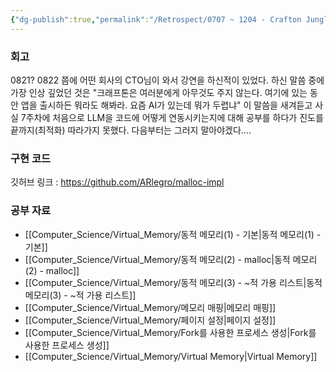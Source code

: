 ```yaml
---
{"dg-publish":true,"permalink":"/Retrospect/0707 ~ 1204 - Crafton Jungle/Week07(0821~0827) - 동적 메모리 할당기 구현/","noteIcon":"","created":"2025-09-05T02:11:01.287+09:00","updated":"2025-09-05T02:36:21.457+09:00"}
---
```


### 회고 
0821? 0822 쯤에 어떤 회사의 CTO님이 와서 강연을 하신적이 있었다.
하신 말씀 중에 가장 인상 깊었던 것은 "크래프톤은 여러분에게 아무것도 주지 않는다. 여기에 있는 동안 앱을 출시하든 뭐라도 해봐라. 요즘 AI가 있는데 뭐가 두렵냐"
이 말씀을 새겨듣고 사실 7주차에 처음으로 LLM을 코드에 어떻게 연동시키는지에 대해 공부를 하다가 진도를 끝까지(최적화) 따라가지 못했다. 다음부터는 그러지 말아야겠다....

### 구현 코드

깃허브 링크 : https://github.com/ARlegro/malloc-impl

### 공부 자료

- [[Computer_Science/Virtual_Memory/동적 메모리(1) - 기본\|동적 메모리(1) - 기본]]
- [[Computer_Science/Virtual_Memory/동적 메모리(2) - malloc\|동적 메모리(2) - malloc]]
- [[Computer_Science/Virtual_Memory/동적 메모리(3) - ~적 가용 리스트\|동적 메모리(3) - ~적 가용 리스트]]
- [[Computer_Science/Virtual_Memory/메모리 매핑\|메모리 매핑]]
- [[Computer_Science/Virtual_Memory/페이지 설정\|페이지 설정]]
- [[Computer_Science/Virtual_Memory/Fork를 사용한 프로세스 생성\|Fork를 사용한 프로세스 생성]]
- [[Computer_Science/Virtual_Memory/Virtual Memory\|Virtual Memory]]
